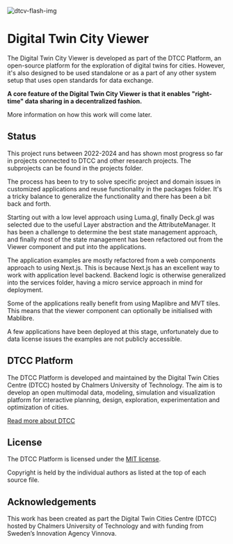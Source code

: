 ![dtcv-flash-img](https://user-images.githubusercontent.com/3265950/166108531-b2e2bd4b-afe2-422f-a0ae-b14fb2492605.png)

# Digital Twin City Viewer

The Digital Twin City Viewer is developed as part of the DTCC Platform, an open-source platform for the
exploration of digital twins for cities. However, it's also designed to be used standalone or as a part of any other system setup that uses open standards for data exchange.

**A core feature of the Digital Twin City Viewer is that it enables "right-time" data sharing in a decentralized fashion.**

More information on how this work will come later.

## Status

This project runs between 2022-2024 and has shown most progress so far in projects connected to DTCC and other research projects. The subprojects can be found in the projects folder.

The process has been to try to solve specific project and domain issues in customized applications and reuse functionality in the packages folder. It's a tricky balance to generalize the functionality and there has been a bit back and forth.

Starting out with a low level approach using Luma.gl, finally Deck.gl was selected due to the useful Layer abstraction and the AttributeManager. It has been a challenge to determine the best state management approach, and finally most of the state management has been refactored out from the Viewer component and put into the applications.

The application examples are mostly refactored from a web components approach to using Next.js. This is because Next.js has an excellent way to work with application level backend. Backend logic is otherwise generalized into the services folder, having a micro service approach in mind for deployment.

Some of the applications really benefit from using Maplibre and MVT tiles. This means that the viewer component can optionally be initialised with Mablibre.

A few applications have been deployed at this stage, unfortunately due to data license issues the examples are not publicly accessible.

## DTCC Platform

The DTCC Platform is developed and maintained by the Digital Twin Cities Centre (DTCC) hosted by Chalmers
University of Technology. The aim is to develop an open multimodal
data, modeling, simulation and visualization platform for interactive
planning, design, exploration, experimentation and optimization of cities.

[Read more about DTCC](https://dtcc.chalmers.se/)

## License

The DTCC Platform is licensed under the [MIT
license](https://opensource.org/licenses/MIT).

Copyright is held by the individual authors as listed at the top of
each source file.

## Acknowledgements

This work has been created as part the Digital Twin Cities Centre (DTCC) hosted by Chalmers University of Technology and with funding from
Sweden’s Innovation Agency Vinnova.
